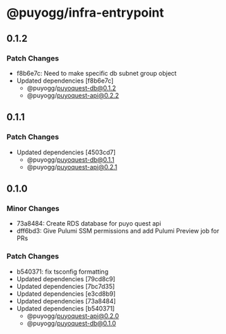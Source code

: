 # @puyogg/infra-entrypoint

## 0.1.2

### Patch Changes

- f8b6e7c: Need to make specific db subnet group object
- Updated dependencies [f8b6e7c]
  - @puyogg/puyoquest-db@0.1.2
  - @puyogg/puyoquest-api@0.2.2

## 0.1.1

### Patch Changes

- Updated dependencies [4503cd7]
  - @puyogg/puyoquest-db@0.1.1
  - @puyogg/puyoquest-api@0.2.1

## 0.1.0

### Minor Changes

- 73a8484: Create RDS database for puyo quest api
- dff6bd3: Give Pulumi SSM permissions and add Pulumi Preview job for PRs

### Patch Changes

- b540371: fix tsconfig formatting
- Updated dependencies [79cd8c9]
- Updated dependencies [7bc7d35]
- Updated dependencies [e3cd8b9]
- Updated dependencies [73a8484]
- Updated dependencies [b540371]
  - @puyogg/puyoquest-api@0.2.0
  - @puyogg/puyoquest-db@0.1.0
